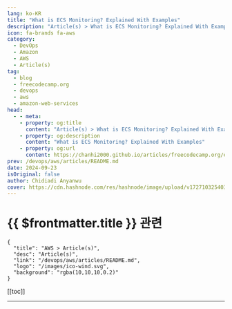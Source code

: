```yaml
---
lang: ko-KR
title: "What is ECS Monitoring? Explained With Examples"
description: "Article(s) > What is ECS Monitoring? Explained With Examples"
icon: fa-brands fa-aws
category: 
  - DevOps
  - Amazon
  - AWS
  - Article(s)
tag: 
  - blog
  - freecodecamp.org
  - devops
  - aws
  - amazon-web-services
head:
  - - meta:
    - property: og:title
      content: "Article(s) > What is ECS Monitoring? Explained With Examples"
    - property: og:description
      content: "What is ECS Monitoring? Explained With Examples"
    - property: og:url
      content: https://chanhi2000.github.io/articles/freecodecamp.org/ecs-monitoring-explained-with-examples.html
prev: /devops/aws/articles/README.md
date: 2024-09-23
isOriginal: false
author: Chidiadi Anyanwu
cover: https://cdn.hashnode.com/res/hashnode/image/upload/v1727103254033/39d8dac3-4e18-46dc-8ad6-129386a165b3.avif
---
```


# {{ $frontmatter.title }} 관련

```component VPCard
{
  "title": "AWS > Article(s)",
  "desc": "Article(s)",
  "link": "/devops/aws/articles/README.md",
  "logo": "/images/ico-wind.svg",
  "background": "rgba(10,10,10,0.2)"
}
```

[[toc]]

---

<SiteInfo
  name="What is ECS Monitoring? Explained With Examples"
  desc="Amazon Elastic Container Service (ECS) is a container orchestration service provided by Amazon Web Services (AWS). It is a solution developed by AWS to take care of the problem of managing large clusters of containers. Why Use ECS? There are other co..."
  url="https://freecodecamp.org/news/ecs-monitoring-explained-with-examples/"
  logo="https://cdn.freecodecamp.org/universal/favicons/favicon.ico"
  preview="https://cdn.hashnode.com/res/hashnode/image/upload/v1727103254033/39d8dac3-4e18-46dc-8ad6-129386a165b3.avif"/>

<!-- TODO: 작성 -->

<!-- 
<p>Amazon Elastic Container Service (ECS) is a container orchestration service provided by Amazon Web Services (AWS). It is a solution developed by AWS to take care of the problem of managing large clusters of containers.</p>
<h2 id="heading-why-use-ecs">Why Use ECS?</h2>
<p>There are other container orchestration tools, each with its merits, but ECS is made for AWS and provides seamless integration into the AWS ecosystem. You can use it with AWS Elastic Load Balancer (ELB), AWS Identity and Access Management (IAM), AWS CloudTrail, store persistent data in the AWS Elastic Block Store, or monitor it with AWS CloudWatch.</p>
<p>You can also use it with AWS Fargate, which is a serverless compute engine that provides fully managed containers.</p>
<h2 id="heading-what-is-monitoring"><strong>What is Monitoring?</strong></h2>
<p>Monitoring is the process of tracking and observing the performance, availability and overall health of your resources, services, and applications. This helps to detect and troubleshoot issues before they impact users, improve application reliability and availability, optimize resource utilization and enhance the security of your applications.</p>
<p>It’s just a way to make sure all the infrastructure is running the way it is supposed to. It also helps you to know how much traffic your app is receiving if it’s a web app or website, and what is really going on with it.</p>
<p>There are different aspects of monitoring, some of which include:</p>
<ul>
<li><p>Performance monitoring: Here, we track and monitor the performance metrics of infrastructure, such as CPU usage, memory consumption, disk, I/O, and networks, and so on.</p>
</li>
<li><p>Error and log monitoring: Here, we collect and analyze logs and error messages.</p>
</li>
<li><p>Availability monitoring: We ensure that the systems are up and running.</p>
</li>
<li><p>Security monitoring: We also track and monitor security-related events and activities to respond to potential threats and vulnerabilities. Monitoring can help you detect things like a DoS attack by identifying unusual patterns in incoming traffic.</p>
</li>
</ul>
<h2 id="heading-what-do-you-monitor-on-ecs">What Do You Monitor on ECS?</h2>
<p>In cloud monitoring, metrics are used to monitor the health and performance of the infrastructure. They are used together with dimensions. Metrics are the data points collected and monitored to measure the performance, health, and usage of your cloud resources and services.</p>
<p>Dimensions are attributes and characteristics that help to filter, categorize and give context to metrics. They are represented in the form of key/value pairs.</p>
<p>Amazon ECS provides various metrics for monitoring resources. Some of them include:</p>
<ul>
<li><p><strong>CPUReservation:</strong> This is the percentage of CPU units reserved by running tasks.</p>
</li>
<li><p><strong>MemoryReservation:</strong> Percentage of memory reserved by running tasks.</p>
</li>
<li><p><strong>CPUUtilization</strong>: This is the percentage of CPU units used by running tasks.</p>
</li>
<li><p><strong>MemoryUtilization:</strong> This is the percentage of memory used by running tasks.</p>
</li>
<li><p><strong>ContainerInstances:</strong> This is the number of container instances in the cluster.</p>
</li>
<li><p><strong>RunningTasksCount:</strong> The number of tasks that are running currently in the cluster.</p>
</li>
</ul>
<p>Amazon ECS also provides dimensions, some of which are:</p>
<ul>
<li><p><strong>ContainerName:</strong> The name of the container.</p>
</li>
<li><p><strong>ClusterName:</strong> The name of the ECS cluster.</p>
</li>
<li><p><strong>ServiceName:</strong> The name of the service</p>
</li>
<li><p><strong>ServiceNameSpace:</strong> The namespace used to group a set of services in a cluster.</p>
</li>
<li><p><strong>InstanceType:</strong> This refers to the type of EC2 instance used. For example: t2.micro, c4.large, r5.xlarge, and so on.</p>
</li>
<li><p><strong>TaskID:</strong> The unique identifier assigned to each task.</p>
</li>
</ul>
<p>In AWS ECS, you can monitor your resources at different levels. For example, at the cluster level, you can look at things like CPUUtilization, CPUReservation, MemoryUtilization, and MemoryReservation. At the service level, you can see things like CPUUtilization and MemoryUtilization.</p>
<h2 id="heading-how-do-you-monitor-ecs">How Do You Monitor ECS**?**</h2>
<p>You can do this by making use of:</p>
<p><strong>Amazon CloudWatch:</strong> This is a monitoring service by AWS that allows you to collect, analyze and visualize data from your AWS resources. It also helps you to set up alarms and be notified when a threshold is reached.</p>
<p><strong>AWS Management Console:</strong> You can also view your cluster or service metrics directly on the management console.</p>
<p><strong>The ECS API:</strong> The ECS API provides programmatic access to the ECS service so you can use it to create, modify and monitor clusters and resources from outside AWS.</p>
<p><strong>Third party tools:</strong> There are third-party tools like Datadog, Prometheus, and others that can be used to monitor these metrics. Some of them will work seamlessly with AWS, some will require you to install an agent.</p>
<p>For monitoring of ECS on EC2 instances, you have direct access to the underlying EC2 instances, and can use traditional server monitoring tools to monitor metrics on the OS. For ECS on Fargate however, you don't have access to the EC2 instances.</p>
<h3 id="heading-how-to-monitor-ecs-clusters-with-aws-cloudwatch">How to Monitor ECS Clusters With AWS CloudWatch</h3>
<p>With AWS CloudWatch, you can monitor your ECS clusters in many ways, from metrics to logs to setting up alarms. In this guide, I’ll show you how to use the Automatic Dashboards to view ECS cluster metrics. To do that, follow these steps:</p>
<ol>
<li>From the AWS Management Console, open CloudWatch and go to Dashboards on the sidebar.</li>
</ol>
<p><img src="https://cdn.hashnode.com/res/hashnode/image/upload/v1726955177185/348508ff-c765-4962-bb7a-d61fdb11f496.png" alt="Dashboard image" class="image--center mx-auto" width="1366" height="616" loading="lazy"></p>
<ol start="2">
<li>Click on the Automatic Dashboards tab.</li>
</ol>
<p><img src="https://cdn.hashnode.com/res/hashnode/image/upload/v1726955263446/9fd7ffbb-e906-4db2-be57-f3dc85406a4b.png" alt="Automatic dashboard image" class="image--center mx-auto" width="1366" height="612" loading="lazy"></p>
<ol start="3">
<li>Click on ECS Cluster. This will take you to the dashboard where you’ll see the pre-configured metrics for your ECS clusters.</li>
</ol>
<p><img src="https://cdn.hashnode.com/res/hashnode/image/upload/v1726955373129/cf2a20fa-06b3-4ead-a454-849bfb12bba1.png" alt="Click on the ECS Cluster" class="image--center mx-auto" width="1366" height="612" loading="lazy"></p>
<p><img src="https://cdn.hashnode.com/res/hashnode/image/upload/v1726955502141/12a0e538-8983-42be-825d-343ddf840625.png" alt="ECS Cluster dashboard" class="image--center mx-auto" width="1366" height="612" loading="lazy"></p>
<p>You can also expand individual metrics.</p>
<p><img src="https://cdn.hashnode.com/res/hashnode/image/upload/v1726955515843/eafca64b-fe22-4580-8243-8e55e3e92496.png" alt="Task count metric" class="image--center mx-auto" width="1366" height="615" loading="lazy"></p>
<h2 id="heading-wrapping-up"><strong>Wra</strong>pping Up</h2>
<p>In this article, you learned about ECS monitoring. You learned about the different metrics you can monitor and how to monitor them.</p>
<p>Lastly, you learned how to monitor ECS clusters using AWS CloudWatch.</p>
<p>Thanks for reading. You can connect with me on <a target="_blank" href="https://linkedin.com/in/chidiadi-anyanwu">LinkedIn</a> or follow me on <a target="_blank" href="https://x.com/chidiadi01">X</a>.</p>
-->

